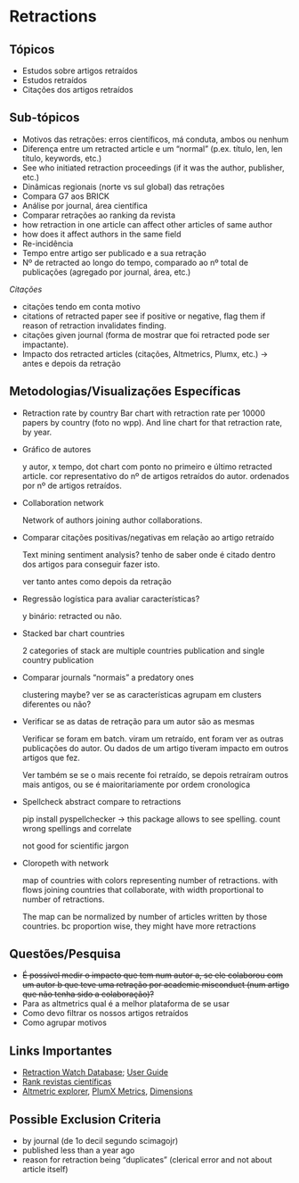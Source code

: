 # Retractions

## **Tópicos**

- Estudos sobre artigos retraídos
- Estudos retraídos
- Citações dos artigos retraídos

## **Sub-tópicos**

- Motivos das retrações: erros científicos, má conduta, ambos ou nenhum
- Diferença entre um retracted article e um “normal” (p.ex. título, len, len título, keywords, etc.)
- See who initiated retraction proceedings (if it was the author, publisher, etc.)
- Dinâmicas regionais (norte vs sul global) das retrações
- Compara G7 aos BRICK
- Análise por journal, área científica
- Comparar retrações ao ranking da revista
- how retraction in one article can affect other articles of same author
- how does it affect authors in the same field
- Re-incidência
- Tempo entre artigo ser publicado e a sua retração
- Nº de retracted ao longo do tempo, comparado ao nº total de publicações (agregado por journal, área, etc.)

*Citações*

- citações tendo em conta motivo
- citations of retracted paper see if positive or negative, flag them if reason of retraction invalidates finding.
- citações given journal (forma de mostrar que foi retracted pode ser impactante).
- Impacto dos retracted articles (citações, Altmetrics, Plumx, etc.) → antes e depois da retração

## **Metodologias/Visualizações Específicas**
    
- Retraction rate by country
    Bar chart with retraction rate per 10000 papers by country (foto no wpp).
    And line chart for that retraction rate, by year.

- Gráfico de autores
    
    y autor, x tempo, dot chart com ponto no primeiro e último retracted article. cor representativo do nº de artigos retraídos do autor. ordenados por nº de artigos retraídos. 
    
- Collaboration network
    
    Network of authors joining author collaborations.
    
- Comparar citações positivas/negativas em relação ao artigo retraído
    
    Text mining sentiment analysis? tenho de saber onde é citado dentro dos artigos para conseguir fazer isto.
    
    ver tanto antes como depois da retração
    
- Regressão logística para avaliar características?
    
    y binário: retracted ou não.
    
- Stacked bar chart countries
    
    2 categories of stack are multiple countries publication and single country publication
    
- Comparar journals “normais” a predatory ones
    
    clustering maybe? ver se as características agrupam em clusters diferentes ou não?
    
- Verificar se as datas de retração para um autor são as mesmas
    
    Verificar se foram em batch. viram um retraído, ent foram ver as outras publicações do autor. Ou dados de um artigo tiveram impacto em outros artigos que fez. 
    
    Ver também se se o mais recente foi retraído, se depois retraíram outros mais antigos, ou se é maioritariamente por ordem cronologica
    
- Spellcheck abstract compare to retractions
    
    pip install pyspellchecker -> this package allows to see spelling. count wrong spellings and correlate
    
    not good for scientific jargon
    
- Cloropeth with network
    
    map of countries with colors representing number of retractions. with flows joining countries that collaborate, with width proportional to number of retractions. 
    
    The map can be normalized by number of articles written by those countries. bc proportion wise, they might have more retractions
    

## Questões/Pesquisa

- ~~É possível medir o impacto que tem num autor a, se ele colaborou com um autor b que teve uma retração por academic misconduct (num artigo que não tenha sido a colaboração)?~~
- Para as altmetrics qual é a melhor plataforma de se usar
- Como devo filtrar os nossos artigos retraídos
- Como agrupar motivos

## Links Importantes

- [Retraction Watch Database](http://retractiondatabase.org/RetractionSearch.aspx?AspxAutoDetectCookieSupport=1); [User Guide](https://retractionwatch.com/retraction-watch-database-user-guide/)
- [Rank revistas científicas](https://www.scimagojr.com/)
- [Altmetric explorer](https://www.altmetric.com/explorer/login), [PlumX Metrics](https://plumanalytics.com/learn/about-metrics/), [Dimensions](https://www.dimensions.ai/dimensions-data/)

## Possible Exclusion Criteria

- by journal (de 1o decil segundo scimagojr)
- published less than a year ago
- reason for retraction being “duplicates” (clerical error and not about article itself)
